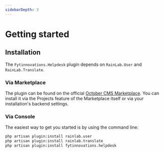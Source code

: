 ```yaml
---
sidebarDepth: 3
---
```


# Getting started

## Installation

The `Fytinnovations.Helpdesk` plugin depends on `RainLab.User` and `RainLab.Translate`.

### Via Marketplace

The plugin can be found on the official [October CMS Marketplace](https://octobercms.com/plugin/fytinnovations-careers). You can install it via the Projects feature of the Marketplace itself or via your installation's backend settings.

### Via Console

The easiest way to get you started is by using the command line:

```bash
php artisan plugin:install rainlab.user
php artisan plugin:install rainlab.translate
php artisan plugin:install fytinnovations.helpdesk
```
